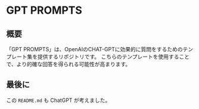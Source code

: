 # GPT PROMPTS

## 概要

「GPT PROMPTS」は、OpenAIのCHAT-GPTに効果的に質問をするためのテンプレート集を提供するリポジトリです。
こちらのテンプレートを使用することで、より的確な回答を得られる可能性が高まります。

## 最後に

この `README.md` も ChatGPT が考えました。
